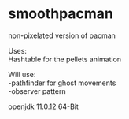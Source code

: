 # smoothpacman
non-pixelated version of pacman

Uses:\
Hashtable for the pellets animation

Will use:\
-pathfinder for ghost movements\
-observer pattern

openjdk 11.0.12 64-Bit
